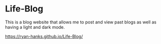 # Life-Blog

This is a blog website that allows me to post and view past blogs as well as having a light and dark mode.

https://ryan-hanks.github.io/Life-Blog/
